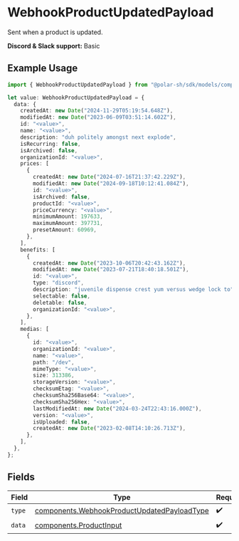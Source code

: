 # WebhookProductUpdatedPayload

Sent when a product is updated.

**Discord & Slack support:** Basic

## Example Usage

```typescript
import { WebhookProductUpdatedPayload } from "@polar-sh/sdk/models/components";

let value: WebhookProductUpdatedPayload = {
  data: {
    createdAt: new Date("2024-11-29T05:19:54.648Z"),
    modifiedAt: new Date("2023-06-09T03:51:14.602Z"),
    id: "<value>",
    name: "<value>",
    description: "duh politely amongst next explode",
    isRecurring: false,
    isArchived: false,
    organizationId: "<value>",
    prices: [
      {
        createdAt: new Date("2024-07-16T21:37:42.229Z"),
        modifiedAt: new Date("2024-09-18T10:12:41.084Z"),
        id: "<value>",
        isArchived: false,
        productId: "<value>",
        priceCurrency: "<value>",
        minimumAmount: 197633,
        maximumAmount: 397731,
        presetAmount: 60969,
      },
    ],
    benefits: [
      {
        createdAt: new Date("2023-10-06T20:42:43.162Z"),
        modifiedAt: new Date("2023-07-21T18:40:18.501Z"),
        id: "<value>",
        type: "discord",
        description: "juvenile dispense crest yum versus wedge lock to",
        selectable: false,
        deletable: false,
        organizationId: "<value>",
      },
    ],
    medias: [
      {
        id: "<value>",
        organizationId: "<value>",
        name: "<value>",
        path: "/dev",
        mimeType: "<value>",
        size: 313386,
        storageVersion: "<value>",
        checksumEtag: "<value>",
        checksumSha256Base64: "<value>",
        checksumSha256Hex: "<value>",
        lastModifiedAt: new Date("2024-03-24T22:43:16.000Z"),
        version: "<value>",
        isUploaded: false,
        createdAt: new Date("2023-02-08T14:10:26.713Z"),
      },
    ],
  },
};
```

## Fields

| Field                                                                                                      | Type                                                                                                       | Required                                                                                                   | Description                                                                                                |
| ---------------------------------------------------------------------------------------------------------- | ---------------------------------------------------------------------------------------------------------- | ---------------------------------------------------------------------------------------------------------- | ---------------------------------------------------------------------------------------------------------- |
| `type`                                                                                                     | [components.WebhookProductUpdatedPayloadType](../../models/components/webhookproductupdatedpayloadtype.md) | :heavy_check_mark:                                                                                         | N/A                                                                                                        |
| `data`                                                                                                     | [components.ProductInput](../../models/components/productinput.md)                                         | :heavy_check_mark:                                                                                         | A product.                                                                                                 |